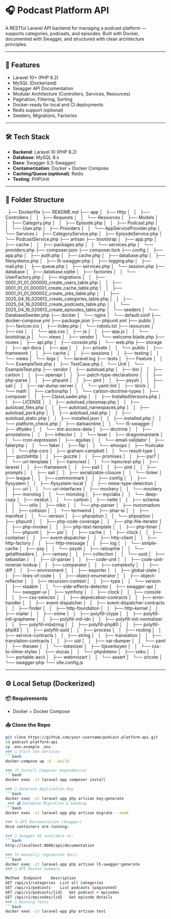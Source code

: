 # 🎧 Podcast Platform API

A RESTful Laravel API backend for managing a podcast platform — supports categories, podcasts, and episodes. Built with Docker, documented with Swagger, and structured with clean architecture principles.

---

## 🚀 Features

- Laravel 10+ (PHP 8.2)
- MySQL (Dockerized)
- Swagger API Documentation
- Modular Architecture (Controllers, Services, Resources)
- Pagination, Filtering, Sorting
- Docker-ready for local and CI deployments
- Redis support (optional)
- Seeders, Migrations, Factories

---

## 🛠 Tech Stack

- **Backend**: Laravel 10 (PHP 8.2)
- **Database**: MySQL 8.x
- **Docs**: Swagger (L5-Swagger)
- **Containerization**: Docker + Docker Compose
- **Caching/Queue (optional)**: Redis
- **Testing**: PHPUnit

---

## 📁 Folder Structure

.
├── Dockerfile
├── README.md
├── app
│   ├── Http
│   │   ├── Controllers
│   │   ├── Requests
│   │   └── Resources
│   ├── Models
│   │   ├── Category.php
│   │   ├── Episode.php
│   │   ├── Podcast.php
│   │   └── User.php
│   ├── Providers
│   │   └── AppServiceProvider.php
│   └── Services
│       ├── CategoryService.php
│       ├── EpisodeService.php
│       └── PodcastService.php
├── artisan
├── bootstrap
│   ├── app.php
│   ├── cache
│   │   ├── packages.php
│   │   └── services.php
│   └── providers.php
├── composer.json
├── composer.lock
├── config
│   ├── app.php
│   ├── auth.php
│   ├── cache.php
│   ├── database.php
│   ├── filesystems.php
│   ├── l5-swagger.php
│   ├── logging.php
│   ├── mail.php
│   ├── queue.php
│   ├── services.php
│   └── session.php
├── database
│   ├── database.sqlite
│   ├── factories
│   │   └── UserFactory.php
│   ├── migrations
│   │   ├── 0001_01_01_000000_create_users_table.php
│   │   ├── 0001_01_01_000001_create_cache_table.php
│   │   ├── 0001_01_01_000002_create_jobs_table.php
│   │   ├── 2025_04_16_020612_create_categories_table.php
│   │   ├── 2025_04_16_020612_create_podcasts_table.php
│   │   └── 2025_04_16_020613_create_episodes_table.php
│   └── seeders
│       └── DatabaseSeeder.php
├── docker
│   └── nginx
│       └── default.conf
├── docker-compose.yml
├── package.json
├── phpunit.xml
├── public
│   ├── favicon.ico
│   ├── index.php
│   └── robots.txt
├── resources
│   ├── css
│   │   └── app.css
│   ├── js
│   │   ├── app.js
│   │   └── bootstrap.js
│   └── views
│       ├── vendor
│       └── welcome.blade.php
├── routes
│   ├── api.php
│   ├── console.php
│   └── web.php
├── storage
│   ├── api-docs
│   ├── app
│   │   ├── private
│   │   └── public
│   ├── framework
│   │   ├── cache
│   │   ├── sessions
│   │   ├── testing
│   │   └── views
│   └── logs
│       └── laravel.log
├── tests
│   ├── Feature
│   │   └── ExampleTest.php
│   ├── TestCase.php
│   └── Unit
│       └── ExampleTest.php
├── vendor
│   ├── autoload.php
│   ├── bin
│   │   ├── carbon
│   │   ├── openapi
│   │   ├── patch-type-declarations
│   │   ├── php-parse
│   │   ├── phpunit
│   │   ├── pint
│   │   ├── psysh
│   │   ├── sail
│   │   ├── var-dump-server
│   │   └── yaml-lint
│   ├── brick
│   │   └── math
│   ├── carbonphp
│   │   └── carbon-doctrine-types
│   ├── composer
│   │   ├── ClassLoader.php
│   │   ├── InstalledVersions.php
│   │   ├── LICENSE
│   │   ├── autoload_classmap.php
│   │   ├── autoload_files.php
│   │   ├── autoload_namespaces.php
│   │   ├── autoload_psr4.php
│   │   ├── autoload_real.php
│   │   ├── autoload_static.php
│   │   ├── installed.json
│   │   ├── installed.php
│   │   └── platform_check.php
│   ├── darkaonline
│   │   └── l5-swagger
│   ├── dflydev
│   │   └── dot-access-data
│   ├── doctrine
│   │   ├── annotations
│   │   ├── inflector
│   │   └── lexer
│   ├── dragonmantank
│   │   └── cron-expression
│   ├── egulias
│   │   └── email-validator
│   ├── fakerphp
│   │   └── faker
│   ├── filp
│   │   └── whoops
│   ├── fruitcake
│   │   └── php-cors
│   ├── graham-campbell
│   │   └── result-type
│   ├── guzzlehttp
│   │   ├── guzzle
│   │   ├── promises
│   │   ├── psr7
│   │   └── uri-template
│   ├── hamcrest
│   │   └── hamcrest-php
│   ├── laravel
│   │   ├── framework
│   │   ├── pail
│   │   ├── pint
│   │   ├── prompts
│   │   ├── sail
│   │   ├── serializable-closure
│   │   └── tinker
│   ├── league
│   │   ├── commonmark
│   │   ├── config
│   │   ├── flysystem
│   │   ├── flysystem-local
│   │   ├── mime-type-detection
│   │   ├── uri
│   │   └── uri-interfaces
│   ├── mockery
│   │   └── mockery
│   ├── monolog
│   │   └── monolog
│   ├── myclabs
│   │   └── deep-copy
│   ├── nesbot
│   │   └── carbon
│   ├── nette
│   │   ├── schema
│   │   └── utils
│   ├── nikic
│   │   └── php-parser
│   ├── nunomaduro
│   │   ├── collision
│   │   └── termwind
│   ├── phar-io
│   │   ├── manifest
│   │   └── version
│   ├── phpoption
│   │   └── phpoption
│   ├── phpunit
│   │   ├── php-code-coverage
│   │   ├── php-file-iterator
│   │   ├── php-invoker
│   │   ├── php-text-template
│   │   ├── php-timer
│   │   └── phpunit
│   ├── psr
│   │   ├── cache
│   │   ├── clock
│   │   ├── container
│   │   ├── event-dispatcher
│   │   ├── http-client
│   │   ├── http-factory
│   │   ├── http-message
│   │   ├── log
│   │   └── simple-cache
│   ├── psy
│   │   └── psysh
│   ├── ralouphie
│   │   └── getallheaders
│   ├── ramsey
│   │   ├── collection
│   │   └── uuid
│   ├── sebastian
│   │   ├── cli-parser
│   │   ├── code-unit
│   │   ├── code-unit-reverse-lookup
│   │   ├── comparator
│   │   ├── complexity
│   │   ├── diff
│   │   ├── environment
│   │   ├── exporter
│   │   ├── global-state
│   │   ├── lines-of-code
│   │   ├── object-enumerator
│   │   ├── object-reflector
│   │   ├── recursion-context
│   │   ├── type
│   │   └── version
│   ├── staabm
│   │   └── side-effects-detector
│   ├── swagger-api
│   │   └── swagger-ui
│   ├── symfony
│   │   ├── clock
│   │   ├── console
│   │   ├── css-selector
│   │   ├── deprecation-contracts
│   │   ├── error-handler
│   │   ├── event-dispatcher
│   │   ├── event-dispatcher-contracts
│   │   ├── finder
│   │   ├── http-foundation
│   │   ├── http-kernel
│   │   ├── mailer
│   │   ├── mime
│   │   ├── polyfill-ctype
│   │   ├── polyfill-intl-grapheme
│   │   ├── polyfill-intl-idn
│   │   ├── polyfill-intl-normalizer
│   │   ├── polyfill-mbstring
│   │   ├── polyfill-php80
│   │   ├── polyfill-php83
│   │   ├── polyfill-uuid
│   │   ├── process
│   │   ├── routing
│   │   ├── service-contracts
│   │   ├── string
│   │   ├── translation
│   │   ├── translation-contracts
│   │   ├── uid
│   │   ├── var-dumper
│   │   └── yaml
│   ├── theseer
│   │   └── tokenizer
│   ├── tijsverkoyen
│   │   └── css-to-inline-styles
│   ├── vlucas
│   │   └── phpdotenv
│   ├── voku
│   │   └── portable-ascii
│   ├── webmozart
│   │   └── assert
│   └── zircote
│       └── swagger-php
└── vite.config.js



---

## ⚙️ Local Setup (Dockerized)

### 📦 Requirements

- Docker + Docker Compose

### 📥 Clone the Repo

```bash
git clone https://github.com/your-username/podcast-platform-api.git
cd podcast-platform-api
cp .env.example .env
### 🐳 Start the Services
```bash 
docker-compose up -d --build

### 📦 Install Composer Dependencies
```bash
docker exec -it laravel-app composer install

### 🔑 Generate Application Key
```bash
docker exec -it laravel-app php artisan key:generate
 ### 🗃️ Database Migration & Seeding
```bash
docker exec -it laravel-app php artisan migrate --seed

### 🔍 API Documentation (Swagger)
Once containers are running:

### 📄 Swagger UI available at:
```bash
http://localhost:8000/api/documentation

### To manually regenerate docs:
```bash
docker exec -it laravel-app php artisan l5-swagger:generate
### 🔗 API Routes Summary

Method	Endpoint	Description
GET	/api/v1/categories	List all categories
GET	/api/v1/podcasts	List podcasts (paginated)
GET	/api/v1/podcasts/{id}	Get podcast + episodes
GET	/api/v1/episodes/{id}	Get episode details
### 🧪 Running Tests
```bash
docker exec -it laravel-app php artisan test

